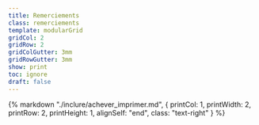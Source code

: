 ```yaml
---
title: Remerciements
class: remerciements
template: modularGrid
gridCol: 2
gridRow: 2
gridColGutter: 3mm
gridRowGutter: 3mm
show: print
toc: ignore
draft: false
---
```




<breakpage />


{% markdown "./inclure/achever_imprimer.md", {
printCol: 1,
printWidth: 2,
printRow: 2,
printHeight: 1,
alignSelf: "end",
class: "text-right"
} %}

  